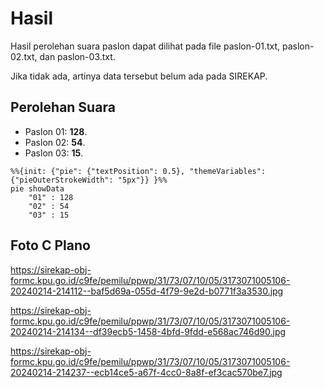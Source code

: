 # Hasil

Hasil perolehan suara paslon dapat dilihat pada file paslon-01.txt, paslon-02.txt, dan paslon-03.txt.

Jika tidak ada, artinya data tersebut belum ada pada SIREKAP.

## Perolehan Suara

 * Paslon 01: **128**.
 * Paslon 02: **54**.
 * Paslon 03: **15**.

```mermaid
%%{init: {"pie": {"textPosition": 0.5}, "themeVariables": {"pieOuterStrokeWidth": "5px"}} }%%
pie showData
    "01" : 128
    "02" : 54
    "03" : 15
```
## Foto C Plano

https://sirekap-obj-formc.kpu.go.id/c9fe/pemilu/ppwp/31/73/07/10/05/3173071005106-20240214-214112--baf5d69a-055d-4f79-9e2d-b0771f3a3530.jpg

https://sirekap-obj-formc.kpu.go.id/c9fe/pemilu/ppwp/31/73/07/10/05/3173071005106-20240214-214134--df39ecb5-1458-4bfd-9fdd-e568ac746d90.jpg

https://sirekap-obj-formc.kpu.go.id/c9fe/pemilu/ppwp/31/73/07/10/05/3173071005106-20240214-214237--ecb14ce5-a67f-4cc0-8a8f-ef3cac570be7.jpg
